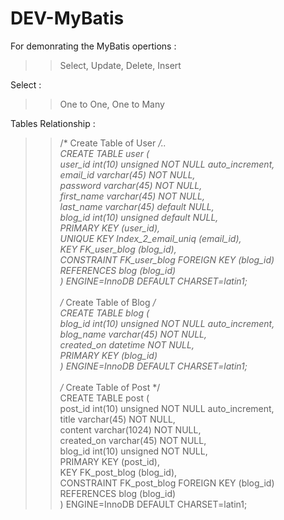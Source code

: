 # DEV-MyBatis

For demonrating the MyBatis opertions :
  >> Select, Update, Delete, Insert

Select :
  >> One to One, One to Many

Tables Relationship : 
>> /* Create Table of User */..<br />
>> CREATE TABLE user (<br />
  >> user_id int(10) unsigned NOT NULL auto_increment,<br />
  >> email_id varchar(45) NOT NULL,<br />
  >> password varchar(45) NOT NULL,<br />
  >> first_name varchar(45) NOT NULL,<br />
  >> last_name varchar(45) default NULL,<br />
  >> blog_id int(10) unsigned default NULL,<br />
  >> PRIMARY KEY  (user_id),<br />
  >> UNIQUE KEY Index_2_email_uniq (email_id),<br />
  >> KEY FK_user_blog (blog_id),<br />
  >> CONSTRAINT FK_user_blog FOREIGN KEY (blog_id) REFERENCES blog (blog_id)<br />
>> ) ENGINE=InnoDB DEFAULT CHARSET=latin1;<br />
>> <br />
>> /* Create Table of Blog */<br />
>> CREATE TABLE blog (<br />
  >> blog_id int(10) unsigned NOT NULL auto_increment,<br />
  >> blog_name varchar(45) NOT NULL,<br />
  >> created_on datetime NOT NULL,<br />
  >> PRIMARY KEY  (blog_id)<br />
>> ) ENGINE=InnoDB DEFAULT CHARSET=latin1;<br />
>> <br />
>> /* Create Table of Post */<br />
>> CREATE TABLE post (<br />
  >> post_id int(10) unsigned NOT NULL auto_increment,<br />
  >> title varchar(45) NOT NULL,<br />
  >> content varchar(1024) NOT NULL,<br />
  >> created_on varchar(45) NOT NULL,<br />
  >> blog_id int(10) unsigned NOT NULL,<br />
  >> PRIMARY KEY  (post_id),<br />
  >> KEY FK_post_blog (blog_id),<br />
  >> CONSTRAINT FK_post_blog FOREIGN KEY (blog_id) REFERENCES blog (blog_id)<br />
>> ) ENGINE=InnoDB DEFAULT CHARSET=latin1;<br />


